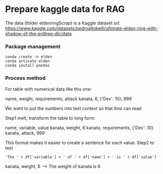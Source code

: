 # Prepare kaggle data for RAG

The data (folder eldenringScrap) is a Kaggle dataset url: https://www.kaggle.com/datasets/pedroaltobelli/ultimate-elden-ring-with-shadow-of-the-erdtree-dlc/data

### Package management

```
conda create -n elden
conda activate elden
conda install pandas
```

### Process method

For table with numerical data like this one:

name, weight, requirements, attack
kanata, 6, {'Dex': 10}, 999

We want to put the numbers into text context so that llms can read

Step1 melt, transform the table to long form:

name, variable, value
kanata, weight, 6
kanata, requirements, {'Dex': 10}
kanata, attack, 999

This format makes it easier to create a sentence for each value.
Step2 to text
```
'The ' + df['variable'] + ' of ' + df['name'] + ' is ' + df['value']
```
kanata, weight, 6 --> The weight of kanata is 6
